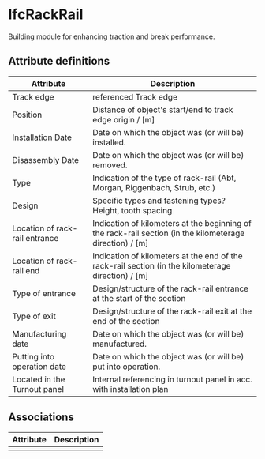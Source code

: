 IfcRackRail
===========
Building module for enhancing traction and break performance.  


Attribute definitions
---------------------
| Attribute                      | Description                                                                                              |
|--------------------------------|----------------------------------------------------------------------------------------------------------|
| Track edge                     | referenced Track edge                                                                                    |
| Position                       | Distance of object's start/end to track edge origin / [m]                                                |
| Installation Date              | Date on which the object was (or will be) installed.                                                     |
| Disassembly Date               | Date on which the object was (or will be) removed.                                                       |
| Type                           | Indication of the type of rack-rail (Abt, Morgan, Riggenbach, Strub, etc.)                               |
| Design                         | Specific types and fastening types? Height, tooth spacing                                                |
| Location of rack-rail entrance | Indication of kilometers at the beginning of the rack-rail section (in the kilometerage direction) / [m] |
| Location of rack-rail end      | Indication of kilometers at the end of the rack-rail section (in the kilometerage direction) / [m]       |
| Type of entrance               | Design/structure of the rack-rail entrance at the start of the section                                   |
| Type of exit                   | Design/structure of the rack-rail exit at the end of the section                                         |
| Manufacturing date             | Date on which the object was (or will be) manufactured.                                                  |
| Putting into operation date    | Date on which the object was (or will be) put into operation.                                            |
| Located in the Turnout panel   | Internal referencing in turnout panel in acc. with installation plan                                     |

Associations
------------
| Attribute   | Description   |
|-------------|---------------|
|             |               |

